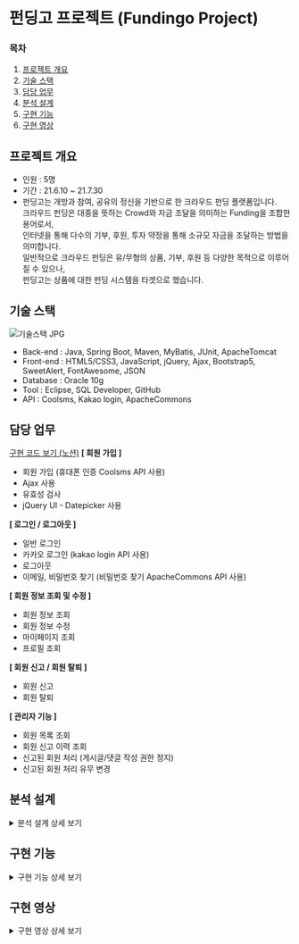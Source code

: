 # 펀딩고 프로젝트 (Fundingo Project)

### 목차
1. [프로젝트 개요](#프로젝트-개요)
2. [기술 스택](#기술-스택)
3. [담당 업무](#담당-업무)
4. [분석 설계](#분석-설계)
5. [구현 기능](#구현-기능)
6. [구현 영상](#구현-영상)


## 프로젝트 개요
* 인원 : 5명
* 기간 : 21.6.10 ~ 21.7.30   
* 펀딩고는 개방과 참여, 공유의 정신을 기반으로 한 크라우드 펀딩 플랫폼입니다.   
크라우드 펀딩은 대중을 뜻하는 Crowd와 자금 조달을 의미하는 Funding을 조합한 용어로서,   
인터넷을 통해 다수의 기부, 후원, 투자 약정을 통해 소규모 자금을 조달하는 방법을 의미합니다.   
일반적으로 크라우드 펀딩은 유/무형의 상품, 기부, 후원 등 다양한 목적으로 이루어질 수 있으나,   
펀딩고는 상품에 대한 펀딩 시스템을 타겟으로 했습니다.   


## 기술 스택
![기술스택 JPG](https://user-images.githubusercontent.com/84362720/188839319-25e4229f-f07c-43da-9023-7053cfa2db6e.jpg)
* Back-end   : Java, Spring Boot, Maven, MyBatis, JUnit, ApacheTomcat
* Front-end  : HTML5/CSS3, JavaScript, jQuery, Ajax, Bootstrap5, SweetAlert, FontAwesome, JSON
* Database   : Oracle 10g
* Tool  :  Eclipse, SQL Developer, GitHub
* API    : Coolsms, Kakao login, ApacheCommons   


## 담당 업무
[구현 코드 보기 (노션)](https://www.notion.so/6e346bf48a0b40cda7aa676c6bf277a0)
**[ 회원 가입 ]**
* 회원 가입 (휴대폰 인증 Coolsms API 사용)
* Ajax 사용
* 유효성 검사
* jQuery UI - Datepicker 사용   

**[ 로그인 / 로그아웃 ]**
* 일반 로그인
* 카카오 로그인 (kakao login API 사용)
* 로그아웃
* 이메일, 비밀번호 찾기 (비밀번호 찾기 ApacheCommons API 사용)   

**[ 회원 정보 조회 및 수정 ]**
* 회원 정보 조회
* 회원 정보 수정
* 마이페이지 조회
* 프로필 조회   

**[ 회원 신고 / 회원 탈퇴 ]**
* 회원 신고
* 회원 탈퇴   

**[ 관리자 기능 ]**
* 회원 목록 조회
* 회원 신고 이력 조회
* 신고된 회원 처리 (게시글/댓글 작성 권한 정지)
* 신고된 회원 처리 유무 변경   


## 분석 설계
<details>
<summary>분석 설계 상세 보기</summary>

![분석설계 목차 JPG](https://user-images.githubusercontent.com/84362720/188846024-232a24be-edde-4c83-92e7-2d5702fd3158.jpg)
![1 JPG](https://user-images.githubusercontent.com/84362720/188846591-840a3d68-2d2f-4024-8e26-78f07e88c4d4.jpg)
![2 JPG](https://user-images.githubusercontent.com/84362720/188846715-5403f03f-de28-4c0a-8a75-ab8e279c13d5.jpg)
![3 JPG](https://user-images.githubusercontent.com/84362720/188846792-abcc9392-89c0-45a2-afeb-0827d99170f2.jpg)
![4 JPG](https://user-images.githubusercontent.com/84362720/188846833-50ae96e6-c2bc-4ad6-8727-e8f178b8e916.jpg)
![5 JPG](https://user-images.githubusercontent.com/84362720/188846877-31a245a1-f404-46d6-bdaf-a01d2ede4031.jpg)
![6 JPG](https://user-images.githubusercontent.com/84362720/188846907-6fc8d879-fede-4682-90f1-a954353fc43d.jpg)
![7 JPG](https://user-images.githubusercontent.com/84362720/188846943-f0a9e1e8-a545-47b0-ba7f-47cde69e0032.jpg)
![8 JPG](https://user-images.githubusercontent.com/84362720/188846993-3a6963cf-b77c-4518-ad30-ec61e3cb431c.jpg)
![9 JPG](https://user-images.githubusercontent.com/84362720/188847036-abef845f-a660-4b9d-b140-bbf6ff825583.jpg)
![10 JPG](https://user-images.githubusercontent.com/84362720/188847076-e91a2709-a0e3-448b-bbdf-03f77d584e73.jpg)
![11 JPG](https://user-images.githubusercontent.com/84362720/188847115-0ed401ae-4560-4f31-8ea4-8d6808f3bf0b.jpg)
![12 JPG](https://user-images.githubusercontent.com/84362720/188847163-5e42e971-32d5-4cf5-a4f7-53c0a49218a9.jpg)
</details>


## 구현 기능
<details>
<summary>구현 기능 상세 보기</summary>

![슬라이드1 JPG](https://user-images.githubusercontent.com/84362720/188848330-1526936c-95b8-48da-8d94-51ae1a2c63c6.jpg)
![슬라이드2 JPG](https://user-images.githubusercontent.com/84362720/188848396-57e6eca6-cf47-4f2d-b4ef-e3bc8f11dec7.jpg)
![슬라이드3 JPG](https://user-images.githubusercontent.com/84362720/188848447-3e754c89-138b-43ba-bb45-5a0cbd695619.jpg)
![슬라이드4 JPG](https://user-images.githubusercontent.com/84362720/188848492-6c6c803b-00ad-4e6a-ac4b-065605395147.jpg)
![슬라이드5 JPG](https://user-images.githubusercontent.com/84362720/188848619-aeeed2a5-190d-49a3-8869-1a8f6fdc411c.jpg)
</details>


## 구현 영상 
<details>
<summary>구현 영상 상세 보기</summary>
  
![part1 1(split-video com)](https://user-images.githubusercontent.com/84362720/188878641-b199c631-accd-48b1-8aa5-8bbf378b2419.gif)
![part1 2(split-video com)](https://user-images.githubusercontent.com/84362720/188878734-2b654f32-d81b-4408-9425-43b241502afa.gif)
![part1 3(split-video com)](https://user-images.githubusercontent.com/84362720/188878793-2e681def-692e-4322-8da5-d4de44052fde.gif)
![part1 4(split-video com)](https://user-images.githubusercontent.com/84362720/188878852-84ed01b9-cc5b-43f3-a3f7-5436f6ebaa92.gif)
![part2(split-video com)](https://user-images.githubusercontent.com/84362720/188878909-0a89120d-51c2-41f7-9dc1-06c6397441e8.gif)
![part3(split-video com)](https://user-images.githubusercontent.com/84362720/188878957-52967b4e-171b-4cc0-b2fd-f2960b9bbc5e.gif)
![part4(split-video com)](https://user-images.githubusercontent.com/84362720/188879003-15cda870-d3ab-42a6-9eb9-1a8ad56b6417.gif)
![part5(split-video com)](https://user-images.githubusercontent.com/84362720/188879070-8d965e8c-69fd-4f73-a31c-ee60a949b92d.gif)
![part6(split-video com)](https://user-images.githubusercontent.com/84362720/188879124-0b40d992-fbcc-431d-b547-05c3b82db8d0.gif)
![part7(split-video com)](https://user-images.githubusercontent.com/84362720/188879204-56d19619-cc80-416c-a4d1-4c402562f837.gif)
![part8(split-video com)](https://user-images.githubusercontent.com/84362720/188879254-1bab7a29-4fd8-41e7-98a7-80e4b5805216.gif)
![part9(split-video com)](https://user-images.githubusercontent.com/84362720/188879319-53ab385b-bd89-4d5e-9940-e550a1eace02.gif)
![part10(split-video com)](https://user-images.githubusercontent.com/84362720/188879361-b0429589-3fbf-4685-8bb9-e96476229c75.gif)
</details>
